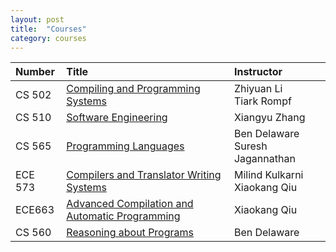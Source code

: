 ```yaml
---
layout: post
title:  "Courses"
category: courses
---
```


| Number |      Title        | Instructor |
|:--------|:-------------|:------------|
| CS 502 | [Compiling and Programming Systems](https://www.cs.purdue.edu/homes/ci/cs502/index.html)        | Zhiyuan Li <br /> Tiark Rompf |
| CS 510 | [Software Engineering](https://catalog.purdue.edu/preview_course_nopop.php?catoid=10&coid=104259)                | Xiangyu Zhang |
| CS 565 | [Programming Languages](https://catalog.purdue.edu/preview_course_nopop.php?catoid=4&coid=29962) | Ben Delaware <br /> Suresh Jagannathan |
| ECE 573 | [Compilers and Translator Writing Systems](https://engineering.purdue.edu/~ece573/)            | Milind Kulkarni <br /> Xiaokang Qiu |
| ECE663 |  [Advanced Compilation and <br /> Automatic Programming](https://engineering.purdue.edu/~ece573/)      | Xiaokang Qiu |
| CS 560 | [Reasoning about Programs](https://www.cs.purdue.edu/homes/bendy/cs560/fall23/)       | Ben Delaware |
